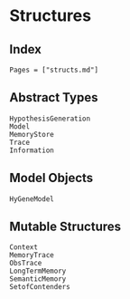 # Structures

## Index

```@index
Pages = ["structs.md"]
```

## Abstract Types

```@docs
HypothesisGeneration
Model
MemoryStore
Trace
Information
```

## Model Objects

```@docs
HyGeneModel
```

## Mutable Structures

```@docs
Context
MemoryTrace
ObsTrace
LongTermMemory
SemanticMemory
SetofContenders
```